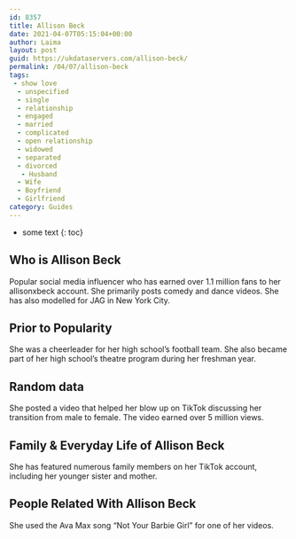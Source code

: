 ```yaml
---
id: 8357
title: Allison Beck
date: 2021-04-07T05:15:04+00:00
author: Laima
layout: post
guid: https://ukdataservers.com/allison-beck/
permalink: /04/07/allison-beck
tags:
 - show love
  - unspecified
  - single
  - relationship
  - engaged
  - married
  - complicated
  - open relationship
  - widowed
  - separated
  - divorced
   - Husband
  - Wife
  - Boyfriend
  - Girlfriend
category: Guides
---
```


* some text
{: toc}


## Who is Allison Beck
                  
                  
                  
Popular social media influencer who has earned over 1.1 million fans to her allisonxbeck account. She primarily posts comedy and dance videos. She has also modelled for JAG in New York City. 
                  
              
            
              
            
                
                
                
## Prior to Popularity
                  
                  
                  
She was a cheerleader for her high school&#8217;s football team. She also became part of her high school&#8217;s theatre program during her freshman year. 
                  
              
            
              
            
                
                
                
## Random data
                  
                  
                  
She posted a video that helped her blow up on TikTok discussing her transition from male to female. The video earned over 5 million views. 
                  
              
            
              
            
                
                
                
## Family & Everyday Life of Allison Beck
                  
                  
                  
She has featured numerous family members on her TikTok account, including her younger sister and mother. 
                  
              
            
              
            
                
                
                
## People Related With Allison Beck
                  
                  
                  
She used the Ava Max song &#8220;Not Your Barbie Girl&#8221; for one of her videos.
                  
              
            
              
            
                
              
            
              
              
            
            
              
            
          
          
          